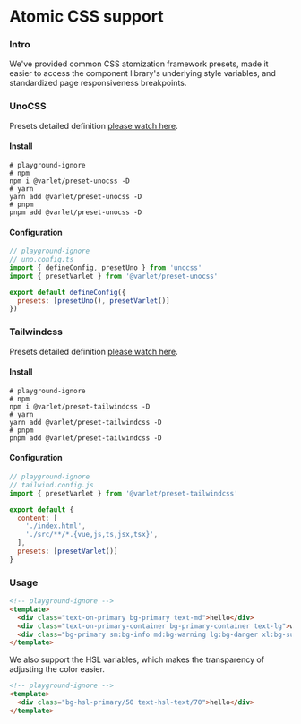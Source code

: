 # Atomic CSS support

### Intro

We've provided common CSS atomization framework presets, made it easier to access the component library's underlying style variables, and standardized page responsiveness breakpoints.

### UnoCSS

Presets detailed definition [please watch here](https://github.com/varletjs/varlet/blob/main/packages/varlet-preset-unocss/src/index.ts).

#### Install

```shell
# playground-ignore
# npm
npm i @varlet/preset-unocss -D
# yarn
yarn add @varlet/preset-unocss -D
# pnpm
pnpm add @varlet/preset-unocss -D
```

#### Configuration

```js
// playground-ignore
// uno.config.ts
import { defineConfig, presetUno } from 'unocss'
import { presetVarlet } from '@varlet/preset-unocss'

export default defineConfig({
  presets: [presetUno(), presetVarlet()]
})
```

### Tailwindcss

Presets detailed definition [please watch here](https://github.com/varletjs/varlet/blob/main/packages/varlet-preset-tailwindcss/src/index.ts).

#### Install

```shell
# playground-ignore
# npm
npm i @varlet/preset-tailwindcss -D
# yarn
yarn add @varlet/preset-tailwindcss -D
# pnpm
pnpm add @varlet/preset-tailwindcss -D
```

#### Configuration

```js
// playground-ignore
// tailwind.config.js
import { presetVarlet } from '@varlet/preset-tailwindcss'

export default {
  content: [
    './index.html',
    './src/**/*.{vue,js,ts,jsx,tsx}',
  ],
  presets: [presetVarlet()]
}
```

### Usage

```html
<!-- playground-ignore -->
<template>
  <div class="text-on-primary bg-primary text-md">hello</div>
  <div class="text-on-primary-container bg-primary-container text-lg">world</div>
  <div class="bg-primary sm:bg-info md:bg-warning lg:bg-danger xl:bg-success">varlet</div>
</template>
```

We also support the HSL variables, which makes the transparency of adjusting the color easier.

```html
<!-- playground-ignore -->
<template>
  <div class="bg-hsl-primary/50 text-hsl-text/70">hello</div>
</template>
```

